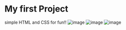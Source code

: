 # My first Project
simple HTML and CSS for fun!!
![image](https://github.com/user-attachments/assets/a3b2f2bc-ecc2-4f1a-bac2-715ab8ac4790)
![image](https://github.com/user-attachments/assets/6b5eb3f4-9ab9-480a-ba68-5cf5e15c1e0f)
![image](https://github.com/user-attachments/assets/c5d340c7-79e8-4ef0-a768-31dc86cd4ef5)
